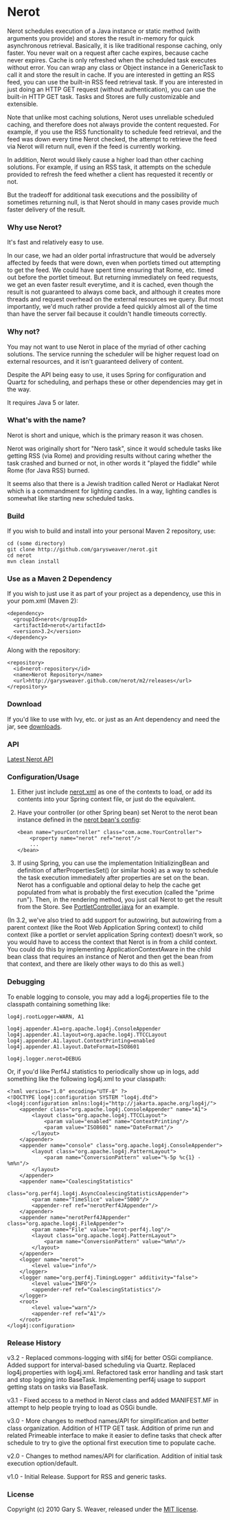 Nerot
=====

Nerot schedules execution of a Java instance or static method (with arguments you provide) and stores the result in-memory for quick asynchronous retrieval. Basically, it is like traditional response caching, only faster. You never wait on a request after cache expires, because cache never expires. Cache is only refreshed when the scheduled task executes without error. You can wrap any class or Object instance in a GenericTask to call it and store the result in cache. If you are interested in getting an RSS feed, you can use the built-in RSS feed retrieval task. If you are interested in just doing an HTTP GET request (without authentication), you can use the built-in HTTP GET task. Tasks and Stores are fully customizable and extensible.

Note that unlike most caching solutions, Nerot uses unreliable scheduled caching, and therefore does not always provide the content requested. For example, if you use the RSS functionality to schedule feed retrieval, and the feed was down every time Nerot checked, the attempt to retrieve the feed via Nerot will return null, even if the feed is currently working.

In addition, Nerot would likely cause a higher load than other caching solutions. For example, if using an RSS task, it attempts on the schedule provided to refresh the feed whether a client has requested it recently or not.

But the tradeoff for additional task executions and the possibility of sometimes returning null, is that Nerot should in many cases provide much faster delivery of the result.

### Why use Nerot?

It's fast and relatively easy to use.

In our case, we had an older portal infrastructure that would be adversely affected by feeds that were down, even when portlets timed out attempting to get the feed. We could have spent time ensuring that Rome, etc. timed out before the portlet timeout. But returning immediately on feed requests, we get an even faster result everytime, and it is cached, even though the result is not guaranteed to always come back, and although it creates more threads and request overhead on the external resources we query. But most importantly, we'd much rather provide a feed quickly almost all of the time than have the server fail because it couldn't handle timeouts correctly.

### Why not?

You may not want to use Nerot in place of the myriad of other caching solutions. The service running the scheduler will be higher request load on external resources, and it isn't guaranteed delivery of content.

Despite the API being easy to use, it uses Spring for configuration and Quartz for scheduling, and perhaps these or other dependencies may get in the way.

It requires Java 5 or later.

### What's with the name?

Nerot is short and unique, which is the primary reason it was chosen.

Nerot was originally short for "Nero task", since it would schedule tasks like getting RSS (via Rome) and providing results without caring whether the task crashed and burned or not, in other words it "played the fiddle" while Rome (for Java RSS) burned.

It seems also that there is a Jewish tradition called Nerot or Hadlakat Nerot which is a commandment for lighting candles. In a way, lighting candles is somewhat like starting new scheduled tasks.

### Build

If you wish to build and install into your personal Maven 2 repository, use:

    cd (some directory)
    git clone http://github.com/garysweaver/nerot.git
    cd nerot
    mvn clean install

### Use as a Maven 2 Dependency

If you wish to just use it as part of your project as a dependency, use this in your pom.xml (Maven 2):

    <dependency>
      <groupId>nerot</groupId>
      <artifactId>nerot</artifactId>
      <version>3.2</version>
    </dependency>
   
Along with the repository:

    <repository>
      <id>nerot-repository</id>
      <name>Nerot Repository</name>
      <url>http://garysweaver.github.com/nerot/m2/releases</url>
    </repository>

### Download

If you'd like to use with Ivy, etc. or just as an Ant dependency and need the jar, see [downloads][rel].

### API

[Latest Nerot API][apidocs]

### Configuration/Usage

1. Either just include [nerot.xml][config] as one of the contexts to load, or add its contents into your Spring context file, or just do the equivalent.

2. Have your controller (or other Spring bean) set Nerot to the nerot bean instance defined in the [nerot bean's config][config]:

       <bean name="yourController" class="com.acme.YourController">
           <property name="nerot" ref="nerot"/>
           ...
       </bean>

3. If using Spring, you can use the implementation InitializingBean and definition of afterPropertiesSet() (or similar hook) as a way to schedule the task execution immediately after properties are set on the bean. Nerot has a configuable and optional delay to help the cache get populated from what is probably the first execution (called the "prime run"). Then, in the rendering method, you just call Nerot to get the result from the Store. See [PortletController.java][PortletController.java] for an example.

(In 3.2, we've also tried to add support for autowiring, but autowiring from a parent context (like the Root Web Application Spring context) to child context (like a portlet or servlet application Spring context) doesn't work, so you would have to access the context that Nerot is in from a child context. You could do this by implementing ApplicationContextAware in the child bean class that requires an instance of Nerot and then get the bean from that context, and there are likely other ways to do this as well.)

### Debugging

To enable logging to console, you may add a log4j.properties file to the classpath containing something like:

    log4j.rootLogger=WARN, A1
    
    log4j.appender.A1=org.apache.log4j.ConsoleAppender
    log4j.appender.A1.layout=org.apache.log4j.TTCCLayout
    log4j.appender.A1.layout.ContextPrinting=enabled
    log4j.appender.A1.layout.DateFormat=ISO8601
    
    log4j.logger.nerot=DEBUG

Or, if you'd like Perf4J statistics to periodically show up in logs, add something like the following log4j.xml to your classpath:

    <?xml version="1.0" encoding="UTF-8" ?>
    <!DOCTYPE log4j:configuration SYSTEM "log4j.dtd">
    <log4j:configuration xmlns:log4j="http://jakarta.apache.org/log4j/">
        <appender class="org.apache.log4j.ConsoleAppender" name="A1">
            <layout class="org.apache.log4j.TTCCLayout">
                <param value="enabled" name="ContextPrinting"/>
                <param value="ISO8601" name="DateFormat"/>
            </layout>
        </appender>
        <appender name="console" class="org.apache.log4j.ConsoleAppender">
            <layout class="org.apache.log4j.PatternLayout">
                <param name="ConversionPattern" value="%-5p %c{1} - %m%n"/>
            </layout>
        </appender>
        <appender name="CoalescingStatistics"
                  class="org.perf4j.log4j.AsyncCoalescingStatisticsAppender">
            <param name="TimeSlice" value="5000"/>
            <appender-ref ref="nerotPerf4JAppender"/>
        </appender>
        <appender name="nerotPerf4JAppender" class="org.apache.log4j.FileAppender">
            <param name="File" value="nerot-perf4j.log"/>
            <layout class="org.apache.log4j.PatternLayout">
                <param name="ConversionPattern" value="%m%n"/>
            </layout>
        </appender>
        <logger name="nerot">
            <level value="info"/>
        </logger>
        <logger name="org.perf4j.TimingLogger" additivity="false">
            <level value="INFO"/>
            <appender-ref ref="CoalescingStatistics"/>
        </logger>
        <root>
            <level value="warn"/>
            <appender-ref ref="A1"/>
        </root>
    </log4j:configuration>

### Release History

v3.2 - Replaced commons-logging with slf4j for better OSGi compliance. Added support for interval-based scheduling via Quartz. Replaced log4j.properties with log4j.xml. Refactored task error handling and task start and stop logging into BaseTask. Implementing perf4j usage to support getting stats on tasks via BaseTask.

v3.1 - Fixed access to a method in Nerot class and added MANIFEST.MF in attempt to help people trying to load as OSGi bundle.

v3.0 - More changes to method names/API for simplification and better class organization. Addition of HTTP GET task. Addition of prime run and related Primeable interface to make it easier to define tasks that check after schedule to try to give the optional first execution time to populate cache.

v2.0 - Changes to method names/API for clarification. Addition of initial task execution option/default.

v1.0 - Initial Release. Support for RSS and generic tasks.

### License

Copyright (c) 2010 Gary S. Weaver, released under the [MIT license][lic].

[lic]: http://github.com/garysweaver/nerot/blob/master/LICENSE
[rel]: http://garysweaver.github.com/nerot/releases
[config]: http://github.com/garysweaver/nerot/blob/master/src/main/resources/nerot.xml
[PortletController.java]: http://github.com/garysweaver/nerot/blob/master/examples/PortletController.java
[test]: http://github.com/garysweaver/nerot/blob/master/src/test/java/nerot/SystemTest.java
[apidocs]: http://garysweaver.github.com/nerot/apidocs
